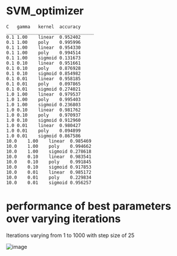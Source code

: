 # SVM_optimizer


	C	gamma	kernel	accuracy
	_________________________________
	0.1	1.00	linear	0.952402
	0.1	1.00	poly	0.995996
	0.1	1.00	linear	0.954330
	0.1	1.00	poly	0.994514
	0.1	1.00	sigmoid	0.131673
	0.1	0.10	linear	0.951661
	0.1	0.10	poly	0.876928
	0.1	0.10	sigmoid	0.854982
	0.1	0.01	linear	0.958185
	0.1	0.01	poly	0.097865
	0.1	0.01	sigmoid	0.274021
	1.0	1.00	linear	0.979537
	1.0	1.00	poly	0.995403
	1.0	1.00	sigmoid	0.236803
	1.0	0.10	linear	0.981762
	1.0	0.10	poly	0.970937
	1.0	0.10	sigmoid	0.912960
	1.0	0.01	linear	0.980427
	1.0	0.01	poly	0.094899
	1.0	0.01	sigmoid	0.867586
	10.0	1.00	linear	0.985469
	10.0	1.00	poly	0.994662
	10.0	1.00	sigmoid	0.278618
	10.0	0.10	linear	0.983541
	10.0	0.10	poly	0.991845
	10.0	0.10	sigmoid	0.917853
	10.0	0.01	linear	0.985172
	10.0	0.01	poly	0.229834
	10.0	0.01	sigmoid	0.956257

# performance of best parameters over varying iterations

Iterations varying from 1 to 1000 with step size of 25

![image](https://user-images.githubusercontent.com/72727869/233184661-7d119342-dfc1-435c-9cc4-faab7deabcd0.png)

